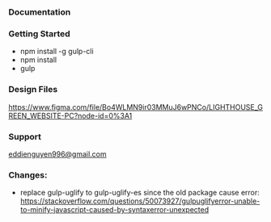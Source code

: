 # 



### Documentation

### Getting Started

- npm install -g gulp-cli
- npm install
- gulp

### Design Files

https://www.figma.com/file/Bo4WLMN9ir03MMuJ6wPNCo/LIGHTHOUSE_GREEN_WEBSITE-PC?node-id=0%3A1

### Support

eddienguyen996@gmail.com


### Changes:
- replace gulp-uglify to gulp-uglify-es since the old package cause error: https://stackoverflow.com/questions/50073927/gulpuglifyerror-unable-to-minify-javascript-caused-by-syntaxerror-unexpected